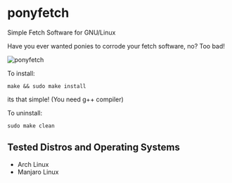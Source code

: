 # ponyfetch
Simple Fetch Software for GNU/Linux

Have you ever wanted ponies to corrode your fetch software, no? Too bad!

![ponyfetch]()

To install:

```
make && sudo make install
```

its that simple! (You need g++ compiler)

To uninstall:

```
sudo make clean
```

## Tested Distros and Operating Systems
  - Arch Linux
  - Manjaro Linux
